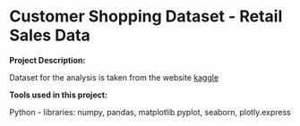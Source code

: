 # Customer Shopping Dataset - Retail Sales Data
**Project Description:**

Dataset for the analysis is taken from the website [kaggle](https://www.kaggle.com/datasets/mehmettahiraslan/customer-shopping-dataset/data)


**Tools used in this project:**

Python - libraries: numpy, pandas, matplotlib.pyplot, seaborn, plotly.express

